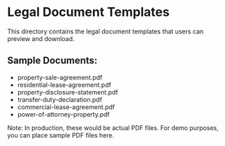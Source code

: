 
# Legal Document Templates

This directory contains the legal document templates that users can preview and download.

## Sample Documents:
- property-sale-agreement.pdf
- residential-lease-agreement.pdf  
- property-disclosure-statement.pdf
- transfer-duty-declaration.pdf
- commercial-lease-agreement.pdf
- power-of-attorney-property.pdf

Note: In production, these would be actual PDF files. For demo purposes, you can place sample PDF files here.
